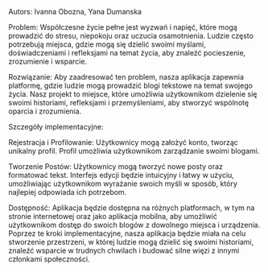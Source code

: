 Autors: Ivanna Obozna, Yana Dumanska

Problem:
Współczesne życie pełne jest wyzwań i napięć, które mogą prowadzić do stresu, niepokoju oraz uczucia osamotnienia. Ludzie często potrzebują miejsca, gdzie mogą się dzielić swoimi myślami, doświadczeniami i refleksjami na temat życia, aby znaleźć pocieszenie, zrozumienie i wsparcie.

Rozwiązanie:
Aby zaadresować ten problem, nasza aplikacja zapewnia platformę, gdzie ludzie mogą prowadzić blogi tekstowe na temat swojego życia. Nasz projekt to miejsce, które umożliwia użytkownikom dzielenie się swoimi historiami, refleksjami i przemyśleniami, aby stworzyć wspólnotę oparcia i zrozumienia.

Szczegóły implementacyjne:

Rejestracja i Profilowanie:
Użytkownicy mogą założyć konto, tworząc unikalny profil.
Profil umożliwia użytkownikom zarządzanie swoimi blogami.

Tworzenie Postów:
Użytkownicy mogą tworzyć nowe posty oraz formatować tekst.
Interfejs edycji będzie intuicyjny i łatwy w użyciu, umożliwiając użytkownikom wyrażanie swoich myśli w sposób, który najlepiej odpowiada ich potrzebom.

Dostępność:
Aplikacja będzie dostępna na różnych platformach, w tym na stronie internetowej oraz jako aplikacja mobilna, aby umożliwić użytkownikom dostęp do swoich blogów z dowolnego miejsca i urządzenia.
Poprzez te kroki implementacyjne, nasza aplikacja będzie miała na celu stworzenie przestrzeni, w której ludzie mogą dzielić się swoimi historiami, znaleźć wsparcie w trudnych chwilach i budować silne więzi z innymi członkami społeczności.
